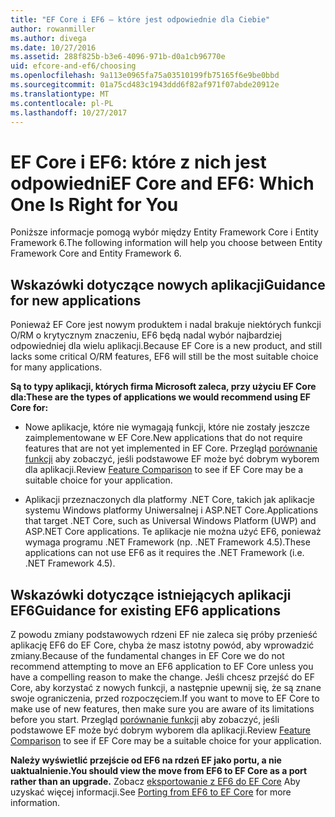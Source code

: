 ```yaml
---
title: "EF Core i EF6 — które jest odpowiednie dla Ciebie"
author: rowanmiller
ms.author: divega
ms.date: 10/27/2016
ms.assetid: 288f825b-b3e6-4096-971b-d0a1cb96770e
uid: efcore-and-ef6/choosing
ms.openlocfilehash: 9a113e0965fa75a03510199fb75165f6e9be0bbd
ms.sourcegitcommit: 01a75cd483c1943ddd6f82af971f07abde20912e
ms.translationtype: MT
ms.contentlocale: pl-PL
ms.lasthandoff: 10/27/2017
---
```

# <a name="ef-core-and-ef6-which-one-is-right-for-you"></a><span data-ttu-id="99282-102">EF Core i EF6: które z nich jest odpowiedni</span><span class="sxs-lookup"><span data-stu-id="99282-102">EF Core and EF6: Which One Is Right for You</span></span>

<span data-ttu-id="99282-103">Poniższe informacje pomogą wybór między Entity Framework Core i Entity Framework 6.</span><span class="sxs-lookup"><span data-stu-id="99282-103">The following information will help you choose between Entity Framework Core and Entity Framework 6.</span></span>

## <a name="guidance-for-new-applications"></a><span data-ttu-id="99282-104">Wskazówki dotyczące nowych aplikacji</span><span class="sxs-lookup"><span data-stu-id="99282-104">Guidance for new applications</span></span>

<span data-ttu-id="99282-105">Ponieważ EF Core jest nowym produktem i nadal brakuje niektórych funkcji O/RM o krytycznym znaczeniu, EF6 będą nadal wybór najbardziej odpowiedniej dla wielu aplikacji.</span><span class="sxs-lookup"><span data-stu-id="99282-105">Because EF Core is a new product, and still lacks some critical O/RM features, EF6 will still be the most suitable choice for many applications.</span></span>

<span data-ttu-id="99282-106">**Są to typy aplikacji, których firma Microsoft zaleca, przy użyciu EF Core dla:**</span><span class="sxs-lookup"><span data-stu-id="99282-106">**These are the types of applications we would recommend using EF Core for:**</span></span>

* <span data-ttu-id="99282-107">Nowe aplikacje, które nie wymagają funkcji, które nie zostały jeszcze zaimplementowane w EF Core.</span><span class="sxs-lookup"><span data-stu-id="99282-107">New applications that do not require features that are not yet implemented in EF Core.</span></span> <span data-ttu-id="99282-108">Przegląd [porównanie funkcji](features.md) aby zobaczyć, jeśli podstawowe EF może być dobrym wyborem dla aplikacji.</span><span class="sxs-lookup"><span data-stu-id="99282-108">Review [Feature Comparison](features.md) to see if EF Core may be a suitable choice for your application.</span></span>

* <span data-ttu-id="99282-109">Aplikacji przeznaczonych dla platformy .NET Core, takich jak aplikacje systemu Windows platformy Uniwersalnej i ASP.NET Core.</span><span class="sxs-lookup"><span data-stu-id="99282-109">Applications that target .NET Core, such as Universal Windows Platform (UWP) and ASP.NET Core applications.</span></span> <span data-ttu-id="99282-110">Te aplikacje nie można użyć EF6, ponieważ wymaga programu .NET Framework (np. .NET Framework 4.5).</span><span class="sxs-lookup"><span data-stu-id="99282-110">These applications can not use EF6 as it requires the .NET Framework (i.e. .NET Framework 4.5).</span></span>

## <a name="guidance-for-existing-ef6-applications"></a><span data-ttu-id="99282-111">Wskazówki dotyczące istniejących aplikacji EF6</span><span class="sxs-lookup"><span data-stu-id="99282-111">Guidance for existing EF6 applications</span></span>

<span data-ttu-id="99282-112">Z powodu zmiany podstawowych rdzeni EF nie zaleca się próby przenieść aplikację EF6 do EF Core, chyba że masz istotny powód, aby wprowadzić zmiany.</span><span class="sxs-lookup"><span data-stu-id="99282-112">Because of the fundamental changes in EF Core we do not recommend attempting to move an EF6 application to EF Core unless you have a compelling reason to make the change.</span></span> <span data-ttu-id="99282-113">Jeśli chcesz przejść do EF Core, aby korzystać z nowych funkcji, a następnie upewnij się, że są znane swoje ograniczenia, przed rozpoczęciem.</span><span class="sxs-lookup"><span data-stu-id="99282-113">If you want to move to EF Core to make use of new features, then make sure you are aware of its limitations before you start.</span></span> <span data-ttu-id="99282-114">Przegląd [porównanie funkcji](features.md) aby zobaczyć, jeśli podstawowe EF może być dobrym wyborem dla aplikacji.</span><span class="sxs-lookup"><span data-stu-id="99282-114">Review [Feature Comparison](features.md) to see if EF Core may be a suitable choice for your application.</span></span>

<span data-ttu-id="99282-115">**Należy wyświetlić przejście od EF6 na rdzeń EF jako portu, a nie uaktualnienie.**</span><span class="sxs-lookup"><span data-stu-id="99282-115">**You should view the move from EF6 to EF Core as a port rather than an upgrade.**</span></span> <span data-ttu-id="99282-116">Zobacz [eksportowanie z EF6 do EF Core](porting/index.md) Aby uzyskać więcej informacji.</span><span class="sxs-lookup"><span data-stu-id="99282-116">See [Porting from EF6 to EF Core](porting/index.md) for more information.</span></span>
